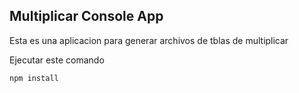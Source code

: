 ## Multiplicar Console App

Esta es una aplicacion para generar archivos de tblas de multiplicar

Ejecutar este comando

````
npm install
````
